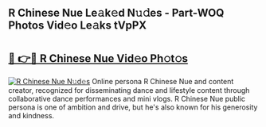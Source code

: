 ## R Chinese Nue Le𝚊k𝚎d N𝚞𝚍es - Part-WOQ Photos Vid𝚎o Le𝚊ks tVpPX

# <h2><a href="http://fb1t9tk.evod.top/?m=R+Chinese+Nue">🔗 👉🔴 R Chinese Nue Vid𝚎o Ph𝚘t𝚘s</a></h2>

[![R Chinese Nue N𝚞d𝚎s](https://i.imgur.com/8V9OHl7.gif)](http://fb1t9tk.evod.top/?m=R+Chinese+Nue)
Online persona R Chinese Nue and content creator, recognized for disseminating dance and lifestyle content through collaborative dance performances and mini vlogs. R Chinese Nue public persona is one of ambition and drive, but he's also known for his generosity and kindness. 
